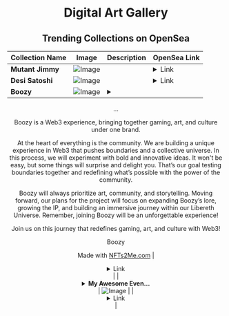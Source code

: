 <div align="center">

# Digital Art Gallery

## Trending Collections on OpenSea

| Collection Name                       | Image                                                                                     | Description                       | OpenSea Link                                                                                          |
|---------------------------------------|-------------------------------------------------------------------------------------------|-----------------------------------|--------------------------------------------------------------------------------------------------------|
| **Mutant Jimmy** | ![Image](https://i.seadn.io/s/raw/files/fd8dad17db007252da3ce5ec985e5842.jpg?w=500&auto=format?w=200&auto=format) |  | <details><summary>Link</summary>[Mutant Jimmy](https://opensea.io/collection/mutant-jimmy-3)</details> |
| **Desi Satoshi** | ![Image](https://i.seadn.io/s/raw/files/f8305c2009e6ccb520d412fe380843b7.png?w=500&auto=format?w=200&auto=format) |  | <details><summary>Link</summary>[Desi Satoshi](https://opensea.io/collection/desi-satoshi-1)</details> |
| **Boozy** | ![Image](https://i.seadn.io/s/raw/files/47fb71a93d4b4aecbf36c77870fea32a.gif?w=500&auto=format?w=200&auto=format) | <details><summary>





























...</summary>






















































Boozy is a Web3 experience, bringing together gaming, art, and culture under one brand.

At the heart of everything is the community. We are building a unique experience in Web3 that pushes boundaries and a collective universe. In this process, we will experiment with bold and innovative ideas. It won't be easy, but some things will surprise and delight you. That’s our goal testing boundaries together and redefining what’s possible with the power of the community.

Boozy will always prioritize art, community, and storytelling. Moving forward, our plans for the project will focus on expanding Boozy’s lore, growing the IP, and building an immersive journey within our Libereth Universe. Remember, joining Boozy will be an unforgettable experience!

Join us on this journey that redefines gaming, art, and culture with Web3!



























































































Boozy

Made with [NFTs2Me.com](https://nfts2me.com/)</details> | <details><summary>Link</summary>[Boozy](https://opensea.io/collection/boozy-5)</details> |
| **<details><summary>My Awesome Even...</summary>My Awesome Event</details>** | ![Image](https://i.seadn.io/s/raw/files/05e9ba18ff2e81efd466266185f1c4e1.jpg?w=500&auto=format?w=200&auto=format) |  | <details><summary>Link</summary>[My Awesome Event](https://opensea.io/collection/my-awesome-event)</details> |

</div>